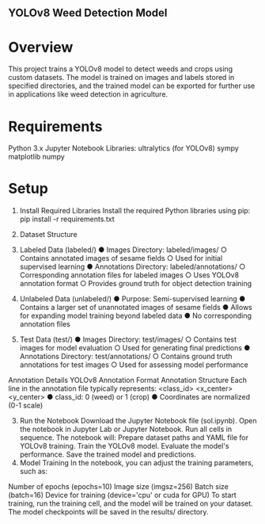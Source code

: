 ## YOLOv8 Weed Detection Model

# Overview
This project trains a YOLOv8 model to detect weeds and crops using custom datasets. The model is trained on images and labels stored in specified directories, and the trained model can be exported for further use in applications like weed detection in agriculture.

# Requirements
Python 3.x
Jupyter Notebook
Libraries:
ultralytics (for YOLOv8)
sympy
matplotlib
numpy

# Setup
1. Install Required Libraries
Install the required Python libraries using pip:
pip install -r requirements.txt

2. Dataset Structure
   
  1. Labeled Data (labeled/)
    ● Images Directory: labeled/images/
      ○ Contains annotated images of sesame fields
      ○ Used for initial supervised learning
    ● Annotations Directory: labeled/annotations/
      ○ Corresponding annotation files for labeled images
      ○ Uses YOLOv8 annotation format
      ○ Provides ground truth for object detection training

  2. Unlabeled Data (unlabeled/)
    ● Purpose: Semi-supervised learning
    ● Contains a larger set of unannotated images of sesame fields
    ● Allows for expanding model training beyond labeled data
    ● No corresponding annotation files

  3. Test Data (test/)
    ● Images Directory: test/images/
      ○ Contains test images for model evaluation
      ○ Used for generating final predictions
    ● Annotations Directory: test/annotations/
      ○ Contains ground truth annotations for test images
      ○ Used for assessing model performance

Annotation Details
YOLOv8 Annotation Format
Annotation Structure
Each line in the annotation file typically represents: <class_id> <x_center> <y_center>
<width> <height>
● class_id: 0 (weed) or 1 (crop)
● Coordinates are normalized (0-1 scale)

3. Run the Notebook
Download the Jupyter Notebook file (sol.ipynb).
Open the notebook in Jupyter Lab or Jupyter Notebook.
Run all cells in sequence. The notebook will:
Prepare dataset paths and YAML file for YOLOv8 training.
Train the YOLOv8 model.
Evaluate the model's performance.
Save the trained model and predictions.
4. Model Training
In the notebook, you can adjust the training parameters, such as:

Number of epochs (epochs=10)
Image size (imgsz=256)
Batch size (batch=16)
Device for training (device='cpu' or cuda for GPU)
To start training, run the training cell, and the model will be trained on your dataset. The model checkpoints will be saved in the results/ directory.
